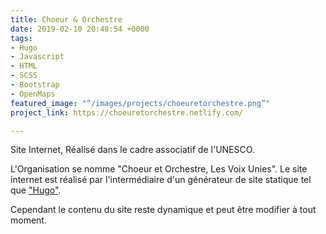 ```yaml
---
title: Choeur & Orchestre
date: 2019-02-10 20:48:54 +0000
tags:
- Hugo
- Javascript
- HTML
- SCSS
- Bootstrap
- OpenMaps
featured_image: "“/images/projects/choeuretorchestre.png”"
project_link: https://choeuretorchestre.netlify.com/

---
```

Site Internet, Réalisé dans le cadre associatif de l'UNESCO.

L'Organisation se nomme "Choeur et Orchestre, Les Voix Unies". Le site internet est réalisé par l'intermédiaire d'un générateur de site statique tel que ["Hugo"](https://gohugo.io/ "Hugo").

Cependant le contenu du site reste dynamique et peut être modifier à tout moment.
